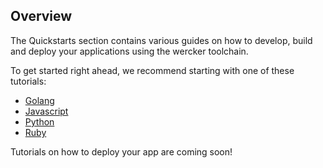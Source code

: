 ## Overview
The Quickstarts section contains various guides on how to develop, build and
deploy your applications using the wercker toolchain.

To get started right ahead, we recommend starting with one of these tutorials:
* [Golang](/quickstarts/building/golang.html)
* [Javascript](/quickstarts/building/javascript.html)
* [Python](/quickstarts/building/python.html)
* [Ruby](/quickstarts/building/ruby.html)

Tutorials on how to deploy your app are coming soon!
